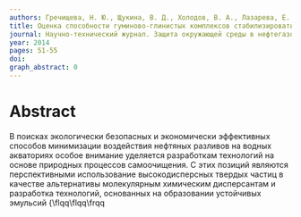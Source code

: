 ```yaml
---
authors: Гречищева, Н. Ю., Щукина, В. Д., Холодов, В. А., Лазарева, Е. В., Парфенова, А. М., Мещеряков, С. В., Перминова, И. В.
title: Оценка способности гуминово-глинистых комплексов стабилизировать эмульсии нефти в воде
journal: Научно-технический журнал. Защита окружающей среды в нефтегазовом комплексе
year: 2014
pages: 51-55
doi: 
graph_abstract: 0
---
```


# Abstract 

 В поисках экологически безопасных и экономически эффективных способов минимизации воздействия нефтяных разливов на водных акваториях особое внимание уделяется разработкам технологий на основе природных процессов самоочищения. С этих позиций являются перспективными использование высокодисперсных твердых частиц в качестве альтернативы молекулярным химическим дисперсантам и разработка технологий, основанных на образовании устойчивых эмульсий {\flqq\flqq\frqq